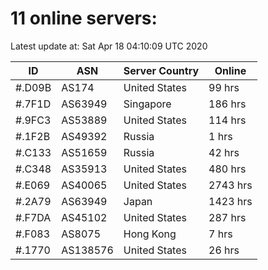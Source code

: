 # 11 online servers:

Latest update at: Sat Apr 18 04:10:09 UTC 2020

| ID | ASN | Server Country | Online |
| -- | --- | -------------- | ------ |
| #.D09B | AS174 | United States | 99 hrs |
| #.7F1D | AS63949 | Singapore | 186 hrs |
| #.9FC3 | AS53889 | United States | 114 hrs |
| #.1F2B | AS49392 | Russia | 1 hrs |
| #.C133 | AS51659 | Russia | 42 hrs |
| #.C348 | AS35913 | United States | 480 hrs |
| #.E069 | AS40065 | United States | 2743 hrs |
| #.2A79 | AS63949 | Japan | 1423 hrs |
| #.F7DA | AS45102 | United States | 287 hrs |
| #.F083 | AS8075 | Hong Kong | 7 hrs |
| #.1770 | AS138576 | United States | 26 hrs |

